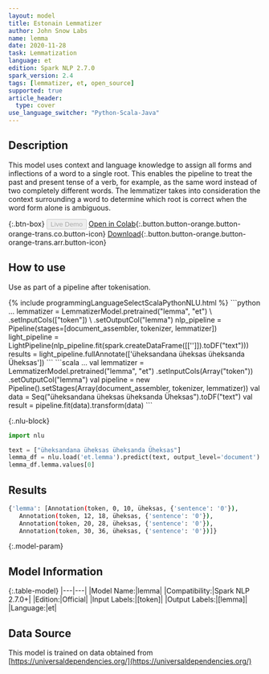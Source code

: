 ```yaml
---
layout: model
title: Estonain Lemmatizer
author: John Snow Labs
name: lemma
date: 2020-11-28
task: Lemmatization
language: et
edition: Spark NLP 2.7.0
spark_version: 2.4
tags: [lemmatizer, et, open_source]
supported: true
article_header:
  type: cover
use_language_switcher: "Python-Scala-Java"
---
```


## Description

This model uses context and language knowledge to assign all forms and inflections of a word to a single root. This enables the pipeline to treat the past and present tense of a verb, for example, as the same word instead of two completely different words. The lemmatizer takes into consideration the context surrounding a word to determine which root is correct when the word form alone is ambiguous.

{:.btn-box}
<button class="button button-orange" disabled>Live Demo</button>
[Open in Colab](https://colab.research.google.com/github/JohnSnowLabs/spark-nlp-workshop/blob/b2eb08610dd49d5b15077cc499a94b4ec1e8b861/jupyter/annotation/english/model-downloader/Create%20custom%20pipeline%20-%20NerDL.ipynb){:.button.button-orange.button-orange-trans.co.button-icon}
[Download](https://s3.amazonaws.com/auxdata.johnsnowlabs.com/public/models/lemma_et_2.7.0_2.4_1606580379171.zip){:.button.button-orange.button-orange-trans.arr.button-icon}

## How to use

Use as part of a pipeline after tokenisation.

<div class="tabs-box" markdown="1">
{% include programmingLanguageSelectScalaPythonNLU.html %}
```python
...
lemmatizer = LemmatizerModel.pretrained("lemma", "et") \
        .setInputCols(["token"]) \
        .setOutputCol("lemma")
nlp_pipeline = Pipeline(stages=[document_assembler, tokenizer, lemmatizer])
light_pipeline = LightPipeline(nlp_pipeline.fit(spark.createDataFrame([['']]).toDF("text")))
results = light_pipeline.fullAnnotate(['üheksandana üheksas üheksanda Üheksas'])
```
```scala
...
val lemmatizer = LemmatizerModel.pretrained("lemma", "et")
        .setInputCols(Array("token"))
        .setOutputCol("lemma")
val pipeline = new Pipeline().setStages(Array(document_assembler, tokenizer, lemmatizer))
val data = Seq("üheksandana üheksas üheksanda Üheksas").toDF("text")
val result = pipeline.fit(data).transform(data)
```

{:.nlu-block}
```python
import nlu

text = ["üheksandana üheksas üheksanda Üheksas"]
lemma_df = nlu.load('et.lemma').predict(text, output_level='document')
lemma_df.lemma.values[0]
```

</div>

## Results

```bash
{'lemma': [Annotation(token, 0, 10, üheksas, {'sentence': '0'}),
   Annotation(token, 12, 18, üheksas, {'sentence': '0'}),
   Annotation(token, 20, 28, üheksas, {'sentence': '0'}),
   Annotation(token, 30, 36, üheksas, {'sentence': '0'})]}
```

{:.model-param}
## Model Information

{:.table-model}
|---|---|
|Model Name:|lemma|
|Compatibility:|Spark NLP 2.7.0+|
|Edition:|Official|
|Input Labels:|[token]|
|Output Labels:|[lemma]|
|Language:|et|

## Data Source

This model is trained on data obtained from [https://universaldependencies.org/](https://universaldependencies.org/)